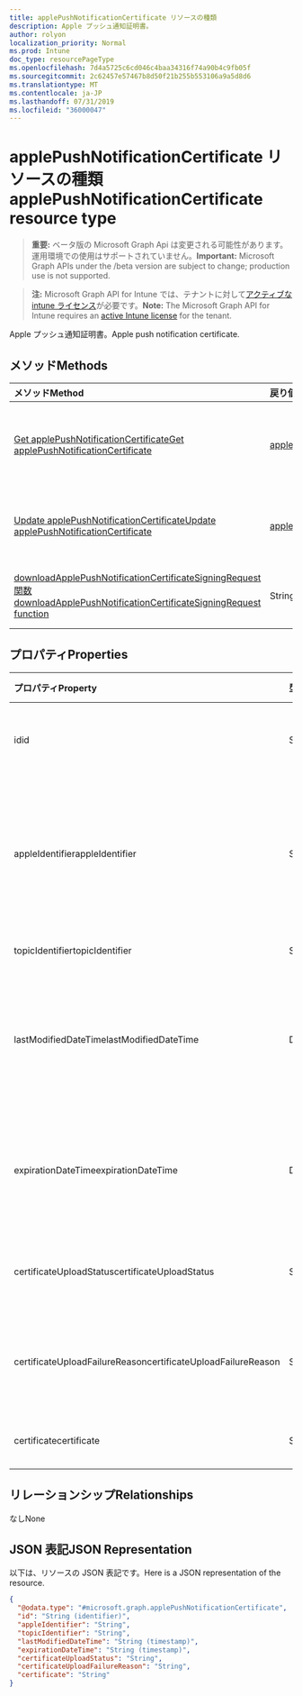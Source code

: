 ```yaml
---
title: applePushNotificationCertificate リソースの種類
description: Apple プッシュ通知証明書。
author: rolyon
localization_priority: Normal
ms.prod: Intune
doc_type: resourcePageType
ms.openlocfilehash: 7d4a5725c6cd046c4baa34316f74a90b4c9fb05f
ms.sourcegitcommit: 2c62457e57467b8d50f21b255b553106a9a5d8d6
ms.translationtype: MT
ms.contentlocale: ja-JP
ms.lasthandoff: 07/31/2019
ms.locfileid: "36000047"
---
```

# <a name="applepushnotificationcertificate-resource-type"></a><span data-ttu-id="ccec1-103">applePushNotificationCertificate リソースの種類</span><span class="sxs-lookup"><span data-stu-id="ccec1-103">applePushNotificationCertificate resource type</span></span>

> <span data-ttu-id="ccec1-104">**重要:** ベータ版の Microsoft Graph Api は変更される可能性があります。運用環境での使用はサポートされていません。</span><span class="sxs-lookup"><span data-stu-id="ccec1-104">**Important:** Microsoft Graph APIs under the /beta version are subject to change; production use is not supported.</span></span>

> <span data-ttu-id="ccec1-105">**注:** Microsoft Graph API for Intune では、テナントに対して[アクティブな intune ライセンス](https://go.microsoft.com/fwlink/?linkid=839381)が必要です。</span><span class="sxs-lookup"><span data-stu-id="ccec1-105">**Note:** The Microsoft Graph API for Intune requires an [active Intune license](https://go.microsoft.com/fwlink/?linkid=839381) for the tenant.</span></span>

<span data-ttu-id="ccec1-106">Apple プッシュ通知証明書。</span><span class="sxs-lookup"><span data-stu-id="ccec1-106">Apple push notification certificate.</span></span>

## <a name="methods"></a><span data-ttu-id="ccec1-107">メソッド</span><span class="sxs-lookup"><span data-stu-id="ccec1-107">Methods</span></span>
|<span data-ttu-id="ccec1-108">メソッド</span><span class="sxs-lookup"><span data-stu-id="ccec1-108">Method</span></span>|<span data-ttu-id="ccec1-109">戻り値の型</span><span class="sxs-lookup"><span data-stu-id="ccec1-109">Return Type</span></span>|<span data-ttu-id="ccec1-110">説明</span><span class="sxs-lookup"><span data-stu-id="ccec1-110">Description</span></span>|
|:---|:---|:---|
|[<span data-ttu-id="ccec1-111">Get applePushNotificationCertificate</span><span class="sxs-lookup"><span data-stu-id="ccec1-111">Get applePushNotificationCertificate</span></span>](../api/intune-devices-applepushnotificationcertificate-get.md)|[<span data-ttu-id="ccec1-112">applePushNotificationCertificate</span><span class="sxs-lookup"><span data-stu-id="ccec1-112">applePushNotificationCertificate</span></span>](../resources/intune-devices-applepushnotificationcertificate.md)|<span data-ttu-id="ccec1-113">[applePushNotificationCertificate](../resources/intune-devices-applepushnotificationcertificate.md) オブジェクトのプロパティとリレーションシップを読み取ります。</span><span class="sxs-lookup"><span data-stu-id="ccec1-113">Read properties and relationships of the [applePushNotificationCertificate](../resources/intune-devices-applepushnotificationcertificate.md) object.</span></span>|
|[<span data-ttu-id="ccec1-114">Update applePushNotificationCertificate</span><span class="sxs-lookup"><span data-stu-id="ccec1-114">Update applePushNotificationCertificate</span></span>](../api/intune-devices-applepushnotificationcertificate-update.md)|[<span data-ttu-id="ccec1-115">applePushNotificationCertificate</span><span class="sxs-lookup"><span data-stu-id="ccec1-115">applePushNotificationCertificate</span></span>](../resources/intune-devices-applepushnotificationcertificate.md)|<span data-ttu-id="ccec1-116">[applePushNotificationCertificate](../resources/intune-devices-applepushnotificationcertificate.md) オブジェクトのプロパティを更新します。</span><span class="sxs-lookup"><span data-stu-id="ccec1-116">Update the properties of a [applePushNotificationCertificate](../resources/intune-devices-applepushnotificationcertificate.md) object.</span></span>|
|[<span data-ttu-id="ccec1-117">downloadApplePushNotificationCertificateSigningRequest 関数</span><span class="sxs-lookup"><span data-stu-id="ccec1-117">downloadApplePushNotificationCertificateSigningRequest function</span></span>](../api/intune-devices-applepushnotificationcertificate-downloadapplepushnotificationcertificatesigningrequest.md)|<span data-ttu-id="ccec1-118">String</span><span class="sxs-lookup"><span data-stu-id="ccec1-118">String</span></span>|<span data-ttu-id="ccec1-119">Apple プッシュ通知の証明書署名要求をダウンロードします</span><span class="sxs-lookup"><span data-stu-id="ccec1-119">Download Apple push notification certificate signing request</span></span>|

## <a name="properties"></a><span data-ttu-id="ccec1-120">プロパティ</span><span class="sxs-lookup"><span data-stu-id="ccec1-120">Properties</span></span>
|<span data-ttu-id="ccec1-121">プロパティ</span><span class="sxs-lookup"><span data-stu-id="ccec1-121">Property</span></span>|<span data-ttu-id="ccec1-122">型</span><span class="sxs-lookup"><span data-stu-id="ccec1-122">Type</span></span>|<span data-ttu-id="ccec1-123">説明</span><span class="sxs-lookup"><span data-stu-id="ccec1-123">Description</span></span>|
|:---|:---|:---|
|<span data-ttu-id="ccec1-124">id</span><span class="sxs-lookup"><span data-stu-id="ccec1-124">id</span></span>|<span data-ttu-id="ccec1-125">String</span><span class="sxs-lookup"><span data-stu-id="ccec1-125">String</span></span>|<span data-ttu-id="ccec1-126">証明書の一意識別子</span><span class="sxs-lookup"><span data-stu-id="ccec1-126">Unique Identifier for the certificate</span></span>|
|<span data-ttu-id="ccec1-127">appleIdentifier</span><span class="sxs-lookup"><span data-stu-id="ccec1-127">appleIdentifier</span></span>|<span data-ttu-id="ccec1-128">String</span><span class="sxs-lookup"><span data-stu-id="ccec1-128">String</span></span>|<span data-ttu-id="ccec1-129">MDM プッシュ証明書の作成に使用するアカウントの Apple ID。</span><span class="sxs-lookup"><span data-stu-id="ccec1-129">Apple Id of the account used to create the MDM push certificate.</span></span>|
|<span data-ttu-id="ccec1-130">topicIdentifier</span><span class="sxs-lookup"><span data-stu-id="ccec1-130">topicIdentifier</span></span>|<span data-ttu-id="ccec1-131">String</span><span class="sxs-lookup"><span data-stu-id="ccec1-131">String</span></span>|<span data-ttu-id="ccec1-132">トピック ID。</span><span class="sxs-lookup"><span data-stu-id="ccec1-132">Topic Id.</span></span>|
|<span data-ttu-id="ccec1-133">lastModifiedDateTime</span><span class="sxs-lookup"><span data-stu-id="ccec1-133">lastModifiedDateTime</span></span>|<span data-ttu-id="ccec1-134">DateTimeOffset</span><span class="sxs-lookup"><span data-stu-id="ccec1-134">DateTimeOffset</span></span>|<span data-ttu-id="ccec1-135">Apple プッシュ通知証明書の最終変更日時。</span><span class="sxs-lookup"><span data-stu-id="ccec1-135">Last modified date and time for Apple push notification certificate.</span></span>|
|<span data-ttu-id="ccec1-136">expirationDateTime</span><span class="sxs-lookup"><span data-stu-id="ccec1-136">expirationDateTime</span></span>|<span data-ttu-id="ccec1-137">DateTimeOffset</span><span class="sxs-lookup"><span data-stu-id="ccec1-137">DateTimeOffset</span></span>|<span data-ttu-id="ccec1-138">Apple プッシュ通知証明書の有効期限。</span><span class="sxs-lookup"><span data-stu-id="ccec1-138">The expiration date and time for Apple push notification certificate.</span></span>|
|<span data-ttu-id="ccec1-139">certificateUploadStatus</span><span class="sxs-lookup"><span data-stu-id="ccec1-139">certificateUploadStatus</span></span>|<span data-ttu-id="ccec1-140">String</span><span class="sxs-lookup"><span data-stu-id="ccec1-140">String</span></span>|<span data-ttu-id="ccec1-141">証明書のアップロード状態。</span><span class="sxs-lookup"><span data-stu-id="ccec1-141">The certificate upload status.</span></span>|
|<span data-ttu-id="ccec1-142">certificateUploadFailureReason</span><span class="sxs-lookup"><span data-stu-id="ccec1-142">certificateUploadFailureReason</span></span>|<span data-ttu-id="ccec1-143">String</span><span class="sxs-lookup"><span data-stu-id="ccec1-143">String</span></span>|<span data-ttu-id="ccec1-144">証明書のアップロードが失敗した理由。</span><span class="sxs-lookup"><span data-stu-id="ccec1-144">The reason the certificate upload failed.</span></span>|
|<span data-ttu-id="ccec1-145">certificate</span><span class="sxs-lookup"><span data-stu-id="ccec1-145">certificate</span></span>|<span data-ttu-id="ccec1-146">String</span><span class="sxs-lookup"><span data-stu-id="ccec1-146">String</span></span>|<span data-ttu-id="ccec1-147">まだ文書化されていません</span><span class="sxs-lookup"><span data-stu-id="ccec1-147">Not yet documented</span></span>|

## <a name="relationships"></a><span data-ttu-id="ccec1-148">リレーションシップ</span><span class="sxs-lookup"><span data-stu-id="ccec1-148">Relationships</span></span>
<span data-ttu-id="ccec1-149">なし</span><span class="sxs-lookup"><span data-stu-id="ccec1-149">None</span></span>

## <a name="json-representation"></a><span data-ttu-id="ccec1-150">JSON 表記</span><span class="sxs-lookup"><span data-stu-id="ccec1-150">JSON Representation</span></span>
<span data-ttu-id="ccec1-151">以下は、リソースの JSON 表記です。</span><span class="sxs-lookup"><span data-stu-id="ccec1-151">Here is a JSON representation of the resource.</span></span>
<!-- {
  "blockType": "resource",
  "keyProperty": "id",
  "@odata.type": "microsoft.graph.applePushNotificationCertificate"
}
-->
``` json
{
  "@odata.type": "#microsoft.graph.applePushNotificationCertificate",
  "id": "String (identifier)",
  "appleIdentifier": "String",
  "topicIdentifier": "String",
  "lastModifiedDateTime": "String (timestamp)",
  "expirationDateTime": "String (timestamp)",
  "certificateUploadStatus": "String",
  "certificateUploadFailureReason": "String",
  "certificate": "String"
}
```





